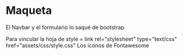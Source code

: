 # Maqueta
El Navbar y el formulario lo saqué de bootstrap

Para vincular la hoja de style = link rel="stylesheet" type="text/css" href="assets/css/style.css"
Los iconos de Fontawesome

